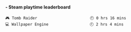 <!-- steam-box start -->
#### - Steam playtime leaderboard
```text
🎮 Tomb Raider                       🕘 0 hrs 16 mins
💻 Wallpaper Engine                  🕘 2 hrs 4 mins
```
<!-- Powered by https://github.com/YouEclipse/steam-box . -->
<!-- steam-box end -->
